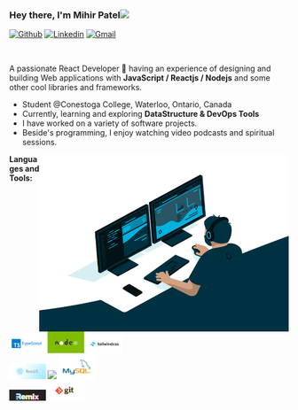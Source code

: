 ### Hey there, I'm Mihir Patel<img src="https://media.giphy.com/media/hvRJCLFzcasrR4ia7z/giphy.gif" width="25px">

[![Github](https://img.shields.io/badge/-Github-000?style=flat&logo=Github&logoColor=white)](https://github.com/Mihiirr)
[![Linkedin](https://img.shields.io/badge/-LinkedIn-blue?style=flat&logo=Linkedin&logoColor=white)](https://www.linkedin.com/in/mihir-patel-01b601195)
[![Gmail](https://img.shields.io/badge/-Gmail-c14438?style=flat&logo=Gmail&logoColor=white)](mailto:patelmihir2626@gmail.com)

<br />

A passionate React Developer 🚀 having an experience of designing and building Web applications with **JavaScript / Reactjs / Nodejs** and some other cool libraries and frameworks.

- Student @Conestoga College, Waterloo, Ontario, Canada
- Currently, learning and exploring **DataStructure & DevOps Tools**
- I have worked on a variety of software projects.
- Beside's programming, I enjoy watching video podcasts and spiritual sessions.

<img align="right" alt="GIF" src="https://github.com/Mihiirr/Mihiirr/blob/main/images/code.gif?raw=true" width="450" height="320" />

**Languages and Tools:**

<p>
  
  <code><img width="13%" src="./images/ts_logo.png"></code>
  <code><img width="13%" src="./images/nodejs.png"></code>
  <code><img width="13%" src="./images/tailwind.png"></code>
  <br />
  <code><img width="13%" src="./images/reactjs.jpeg"></code>
  <code><img width="13%" src="./images/mngodb.png"></code>
  <code><img width="13%" src="./images/mysql.png"></code>
  <br />
  <code><img width="13%" src="./images/remixjs.jpeg"></code>
  <code><img width="13%" src="./images/git.png"></code>
  <br />
 
</p>
